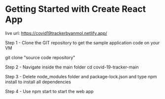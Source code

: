# Getting Started with Create React App

live url:  https://covid19trackerbyanmol.netlify.app/

Step 1 - Clone the GIT repository to get the sample application code on your VM

git clone "source code repository"
 
Step 2 - Navigate inside the main folder
cd covid-19-tracker-main
 
Step 3 - Delete node_modules folder and package-lock.json and type npm install to install all dependencies
 
Step 4 - Use npm start to start the web app
